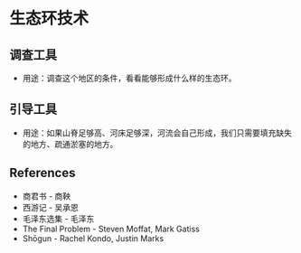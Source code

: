 # 生态环技术

## 调查工具

- 用途：调查这个地区的条件，看看能够形成什么样的生态环。

## 引导工具

- 用途：如果山脊足够高、河床足够深，河流会自己形成，我们只需要填充缺失的地方、疏通淤塞的地方。

## References

- 商君书 - 商鞅
- 西游记 - 吴承恩
- 毛泽东选集 - 毛泽东
- The Final Problem - Steven Moffat, Mark Gatiss
- Shōgun - Rachel Kondo, Justin Marks
